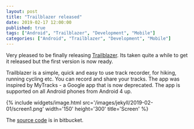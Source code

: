 ```yaml
---
layout: post
title: "Trailblazer released"
date: 2019-02-17 12:00:00
published: true
tags: ["Android", "Trailblazer", "Development", "Mobile"]
categories: ["Android", "Trailblazer", "Development", "Mobile"]
---
```


Very pleased to be finally releasing [Trailblazer][trailblazer-play]. Its taken quite a while to get it released but the first version is now ready.

Trailblazer is a simple, quick and easy to use track recorder, for hiking, running cycling etc. You can record and share your tracks. The app was inspired by MyTracks - a Google app that is now deprecated. The app is supported on all Android phones from Android 4 up.

{% include widgets/image.html src='/images/jekyll/2019-02-01/screen1.png' width='150' height='300' title='Screen' %}

The [source code][trailblazer-source] is in bitbucket.

[trailblazer-play]:   https://play.google.com/store/apps/details?id=com.andrewandderek.trailblazer
[trailblazer-source]: https://bitbucket.org/andrewandderek/trailblazer/src/master/
